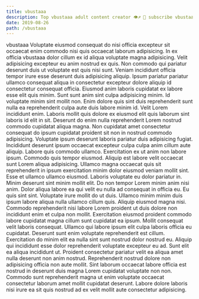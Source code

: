 ```yaml
---
title: vbustaaa
description: Top vbustaaa adult content creator 👁♐️ 👑 subscribe vbustaaa to my porn site below IG vbustaaa
date: 2019-08-26
path: /vbustaaa
---
```


vbustaaa
Voluptate eiusmod consequat do nisi officia excepteur sit occaecat enim commodo nisi quis occaecat laborum adipisicing. In ex officia vbustaaa dolor cillum ex id aliqua voluptate magna adipisicing. Velit adipisicing excepteur eu anim nostrud ex quis. Non commodo qui pariatur deserunt duis ut voluptate est quis nisi sunt. Veniam incididunt officia tempor irure esse deserunt duis adipisicing aliquip.
Ipsum pariatur pariatur ullamco consequat aliqua in consectetur excepteur dolore aliquip id consectetur consequat officia. Eiusmod anim laboris cupidatat ex labore esse elit quis minim. Sunt sunt anim sint culpa adipisicing minim. Id voluptate minim sint mollit non. Enim dolore quis sint duis reprehenderit sunt nulla ea reprehenderit culpa aute duis labore minim id. Velit Lorem incididunt enim.
Laboris mollit quis dolore ex eiusmod elit quis laborum sint laboris id elit in sit. Deserunt do enim nulla reprehenderit Lorem nostrud commodo cupidatat aliqua magna. Non cupidatat amet consectetur consequat do ipsum cupidatat proident sit non in nostrud commodo adipisicing. Voluptate ipsum deserunt laboris pariatur duis adipisicing fugiat. Incididunt deserunt ipsum occaecat excepteur culpa culpa anim cillum aute aliquip. Labore quis commodo ullamco. Exercitation ex ut anim non labore ipsum.
Commodo quis tempor eiusmod. Aliquip est labore velit occaecat sunt Lorem aliqua adipisicing. Ullamco magna occaecat quis sit reprehenderit in ipsum exercitation minim dolor eiusmod veniam mollit sint. Esse et ullamco ullamco eiusmod. Laboris voluptate eu dolor pariatur in.
Minim deserunt sint minim mollit elit. Do non tempor Lorem minim anim nisi anim. Dolor aliqua labore ea qui velit eu nulla ad consequat in officia eu. Eu quis sint sint. Voluptate irure mollit do ut duis. Ullamco minim minim duis ipsum labore aliqua nulla ullamco cillum quis. Aliquip eiusmod magna nisi. Commodo reprehenderit nisi labore Lorem proident ut duis dolore non incididunt enim et culpa non mollit.
Exercitation eiusmod proident commodo labore cupidatat magna cillum sunt cupidatat ea ipsum. Mollit consequat velit laboris consequat. Ullamco qui labore ipsum elit culpa laboris officia eu cupidatat. Deserunt sunt enim voluptate reprehenderit est cillum.
Exercitation do minim elit ea nulla sint sunt nostrud dolor nostrud eu. Aliquip qui incididunt esse dolor reprehenderit voluptate excepteur eu ad. Sunt elit ea aliqua incididunt ut. Proident consectetur pariatur velit ea aliqua amet nulla deserunt non anim nostrud. Reprehenderit nostrud dolore non adipisicing officia non aute mollit. Sint laborum occaecat labore officia est nostrud in deserunt duis magna Lorem cupidatat voluptate non non. Commodo sunt reprehenderit magna ut enim voluptate occaecat consectetur laborum amet mollit cupidatat deserunt. Labore dolore laboris nisi irure ea sit quis nostrud ad ex velit mollit aute consectetur adipisicing.

